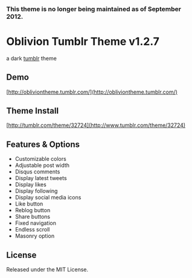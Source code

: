 ### This theme is no longer being maintained as of September 2012.

# Oblivion Tumblr Theme v1.2.7

 a dark [tumblr](http://www.tumblr.com/) theme 

## Demo

[http://obliviontheme.tumblr.com/](http://obliviontheme.tumblr.com/)

## Theme Install

[http://tumblr.com/theme/32724](http://www.tumblr.com/theme/32724)

## Features & Options

* Customizable colors
* Adjustable post width
* Disqus comments
* Display latest tweets
* Display likes
* Display following
* Display social media icons
* Like button
* Reblog button
* Share buttons
* Fixed navigation
* Endless scroll
* Masonry option

## License

Released under the MIT License.
